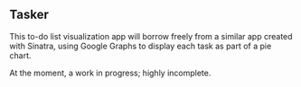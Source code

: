 Tasker
--------

This to-do list visualization app will borrow freely from a similar app created with Sinatra, using Google Graphs to display each task as part of a pie chart.

At the moment, a work in progress; highly incomplete.
